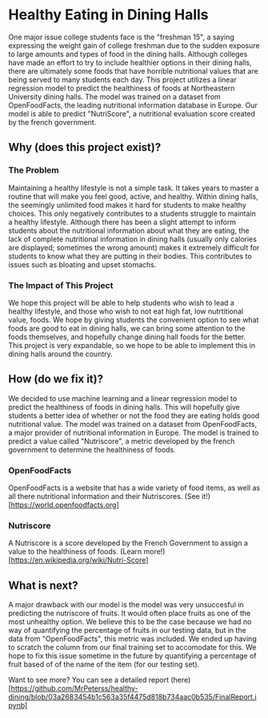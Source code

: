 # Healthy Eating in Dining Halls

One major issue college students face is the "freshman 15", a saying expressing the weight gain of college freshman due to the sudden exposure to large amounts and types of food in the dining halls. Although colleges have made an effort to try to include healthier options in their dining halls, there are ultimately some foods that have horrible nutritional values that are being served to many students each day. This project utilizes a linear regression model to predict the healthiness of foods at Northeastern University dining halls. The model was trained on a dataset from OpenFoodFacts, the leading nutritional information database in Europe. Our model is able to predict "NutriScore", a nutritional evaluation score created by the french government.

## Why (does this project exist)?

### The Problem

Maintaining a healthy lifestyle is not a simple task. It takes years to master a routine that will make you feel good, active, and healthy. Within dining halls, the seemingly unlimited food makes it hard for students to make healthy choices. This only negatively contributes to a students struggle to maintain a healthy lifestyle. Although there has been a slight attempt to inform students about the nutritional information about what they are eating, the lack of complete nutritional information in dining halls (usually only calories are displayed; sometimes the wrong amount) makes it extremely difficult for students to know what they are putting in their bodies. This contributes to issues such as bloating and upset stomachs.

### The Impact of This Project

We hope this project will be able to help students who wish to lead a healthy lifestyle, and those who wish to not eat high fat, low nutrtitional value, foods. We hope by giving students the convenient option to see what foods are good to eat in dining halls, we can bring some attention to the foods themselves, and hopefully change dining hall foods for the better. This project is very expandable, so we hope to be able to implement this in dining halls around the country.

## How (do we fix it)?

We decided to use machine learning and a linear regression model to predict the healthiness of foods in dining halls. This will hopefully give students a better idea of whether or not the food they are eating holds good nutritional value. The model was trained on a dataset from OpenFoodFacts, a major provider of nutritional information in Europe. The model is trained to predict a value called "Nutriscore", a metric developed by the french government to determine the healthiness of foods.

### OpenFoodFacts

OpenFoodFacts is a website that has a wide variety of food items, as well as all there nutritional information and their Nutriscores. (See it!)[https://world.openfoodfacts.org]

### Nutriscore

A Nutriscore is a score developed by the French Government to assign a value to the healthiness of foods. (Learn more!)[https://en.wikipedia.org/wiki/Nutri-Score]
 
## What is next?

A major drawback with our model is the model was very unsuccesful in predicting the nutriscore of fruits. It would often place fruits as one of the most unhealthy option. We believe this to be the case because we had no way of quantifying the percentage of fruits in our testing data, but in the data from "OpenFoodFacts", this metric was included. We ended up having to scratch the column from our final training set to accomodate for this. We hope to fix this issue sometime in the future by quantifying a percentage of fruit based of of the name of the item (for our testing set).

Want to see more? You can see a detailed report (here)[https://github.com/MrPeterss/healthy-dining/blob/03a2683454b1c563a35f4475d818b734aac0b535/FinalReport.ipynb]


